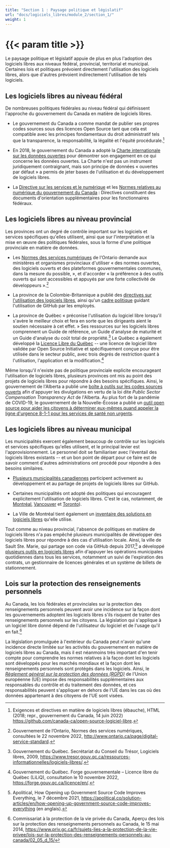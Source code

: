 ```yaml
---
title: "Section 1 : Paysage politique et législatif"
url: "docs/logiciels_libres/module_2/section_1/"
weight: 1
---
```


# {{< param title >}}

Le paysage politique et législatif appuie de plus en plus l'adoption des logiciels libres aux niveaux fédéral, provincial, territorial et municipal. Certaines lois et politiques prévoient directement l'utilisation des logiciels libres, alors que d'autres prévoient indirectement l'utilisation de tels logiciels.

## Les logiciels libres au niveau fédéral

De nombreuses politiques fédérales au niveau fédéral qui définissent l'approche du gouvernement du Canada en matière de logiciels libres.

- Le gouvernement du Canada a comme mandat de publier ses propres codes sources sous des licences Open Source tant que cela est compatible avec les principes fondamentaux du droit administratif tels que la transparence, la responsabilité, la légalité et l'équité procédurale.[^4]

- En 2018, le gouvernement du Canada a adopté la [Charte internationale sur les données ouvertes](https://opendatacharter.net/principles-fr/) pour démontrer son engagement en ce qui concerne les données ouvertes. La Charte n'est pas un instrument juridiquement contraignant, mais son principe de données « ouvertes par défaut » a permis de jeter bases de l'utilisation et du développement de logiciels libres.

- La [Directive sur les services et le numérique](https://www.tbs-sct.canada.ca/pol/doc-fra.aspx?id=32601) et les [Normes relatives au numérique du gouvernement du Canada](https://www.canada.ca/fr/gouvernement/systeme/gouvernement-numerique/normes-numeriques-gouvernement-canada.html) : Directives constituent des documents d'orientation supplémentaires pour les fonctionnaires fédéraux.

## Les logiciels libres au niveau provincial

Les provinces ont un degré de contrôle important sur les logiciels et services spécifiques qu'elles utilisent, ainsi que sur l'interprétation et la mise en œuvre des politiques fédérales, sous la forme d'une politique provinciale en matière de données.

- Les [Normes des services numériques](https://www.ontario.ca/fr/page/norme-des-services-numeriques) de l'Ontario demande aux ministères et organismes provinciaux d'utiliser « des normes ouvertes, des logiciels ouverts et des plateformes gouvernementales communes, dans la mesure du possible, », et d'accorder « la préférence à des outils ouverts qui sont accessibles et appuyés par une forte collectivité de développeurs ».[^5]

- La province de la Colombie-Britannique a publié des [directives sur l'utilisation des logiciels libres](https://www2.gov.bc.ca/assets/gov/government/services-for-government-and-broader-public-sector/information-technology-services/standards-files/1_02-v1_0-guidelines_on_the_use_of_open_source_software.pdf), ainsi qu'un [cadre politique](https://github.com/bcgov/BC-Policy-Framework-For-GitHub) guidant l'utilisation de GitHub par les employés.

- La province de Québec « préconise l'utilisation du logiciel libre lorsqu'il s'avère le meilleur choix et fera en sorte que les dirigeants aient le soutien nécessaire à cet effet. » Ses ressources sur les logiciels libres comprennent un Guide de référence, un Guide d'analyse de maturité et un Guide d'analyse du coût total de propriété.[^6] Le Québec a également développé la [Licence Libre du Québec](https://forge.gouv.qc.ca/licence/en/) -- une licence de logiciel libre validée par Open Source Initiative et spécifiquement conçue pour être utilisée dans le secteur public, avec trois degrés de restriction quant à l'utilisation, l'application et la modification.[^7]

Même lorsqu'il n'existe pas de politique provinciale explicite encourageant l'utilisation de logiciels libres, plusieurs provinces ont mis au point des projets de logiciels libres pour répondre à des besoins spécifiques. Ainsi, le gouvernement de l'Alberta a publié une [boîte à outils sur les codes sources ouverts](https://github.com/abgov/ab-compensation-transparency-toolkit) afin d'appuyer les divulgations en vertu de la loi dite *Public Sector Compensation Transparency Act* de l'Alberta. Au plus fort de la pandémie de COVID-19, le gouvernement de la Nouvelle-Écosse a publié un [outil open source pour aider les citoyens à déterminer eux-mêmes quand appeler la ligne d'urgence 8-1-1 pour les services de santé non urgents](https://github.com/Nova-Scotia-Digital-Service/when-to-call-811).

## Les logiciels libres au niveau municipal

Les municipalités exercent également beaucoup de contrôle sur les logiciels et services spécifiques qu'elles utilisent, et le principal levier est l'approvisionnement. Le personnel doit se familiariser avec l'éventail des logiciels libres existants -- et un bon point de départ pour ce faire est de savoir comment d'autres administrations ont procédé pour répondre à des besoins similaires.

- [Plusieurs municipalités canadiennes](https://cityssm.github.io/municipal-github-rankings/) participent activement au développement et au partage de projets de logiciels libres sur GitHub.

- Certaines municipalités ont adopté des politiques qui encouragent explicitement l'utilisation de logiciels libres. C'est le cas, notamment, de [Montréal](https://github.com/VilledeMontreal/politique-libre/blob/master/Politique/PolitiqueDuLibre.md#english-version), [Vancouver](https://council.vancouver.ca/20090521/documents/csb5.pdf) et [Toronto](https://www.toronto.ca/wp-content/uploads/2022/03/9728-DISFAcc2.pdf)).

- La Ville de Montréal tient également un [inventaire des solutions en logiciels libres](https://donnees.montreal.ca/ville-de-montreal/solutions-en-logiciels-libres) qu'elle utilise.

Tout comme au niveau provincial, l'absence de politiques en matière de logiciels libres n'a pas empêché plusieurs municipalités de développer des logiciels libres pour répondre à des cas d'utilisation locale. Ainsi, la ville de Sault Ste. Marie, qui partage son code via GitHub depuis 2017,[^8] a développé [plusieurs outils en logiciels libres](https://cityssm.github.io/) afin d'appuyer les opérations municipales quotidiennes dans tous les services, notamment un suivi de l'expiration des contrats, un gestionnaire de licences générales et un système de billets de stationnement.

## Lois sur la protection des renseignements personnels

Au Canada, les lois fédérales et provinciales sur la protection des renseignements personnels peuvent avoir une incidence sur la façon dont les gouvernements adoptent les logiciels libres s'ils risquent de traiter des renseignements personnels sur les citoyens. La législation qui s'applique à un logiciel libre donné dépend de l'utilisateur du logiciel et de l'usage qu'il en fait.[^9]

La législation promulguée à l'extérieur du Canada peut n'avoir qu'une incidence directe limitée sur les activités du gouvernement en matière de logiciels libres au Canada, mais il est néanmoins très important d'en tenir compte pour comprendre les normes relatives à la façon dont les logiciels sont développés pour les marchés mondiaux et la façon dont les renseignements personnels sont protégés dans les logiciels. Ainsi, le [*Règlement général sur la protection des données (RGPD)*](https://gdpr-info.eu/) de l'Union européenne (UE) impose des responsabilités supplémentaires aux responsables du contrôle et du traitement des données, et ces responsabilités peuvent s'appliquer en dehors de l'UE dans les cas où des données appartenant à des citoyens de l'UE sont visées.

[^4]: Exigences et directives en matière de logiciels libres (ébauche), HTML (2018; repr., gouvernement du  Canada, 14 juin 2022)  https://github.com/canada-ca/open-source-logiciel-libre.

[^5]: Gouvernement de l’Ontario, Normes des services numériques, consultées le 22 novembre 2022, http://www.ontario.ca/page/digital-service-standard.

[^6]:  Gouvernement du Québec. Secrétariat du Conseil du Trésor, Logiciels libres, 2009, https://www.tresor.gouv.qc.ca/ressources-informationnelles/logiciels-libres/.

[^7]: Gouvernement du Québec. Forge gouvernementale – Licence libre du Québec (LiLiQ), consultation le 10 novembre 2022, https://forge.gouv.qc.ca/licence/en/.

[^8]: Apolitical, How Opening up Government Source Code Improves Everything, le 7 décembre 2021, https://apolitical.co/solution-articles/en/how-opening-up-government-source-code-improves-everything (en anglais).

[^9]:   Commissariat à la protection de la vie privée du Canada, Aperçu des lois sur la protection des renseignements personnels au Canada, le 15 mai 2014, https://www.priv.gc.ca/fr/sujets-lies-a-la-protection-de-la-vie-privee/lois-sur-la-protection-des-renseignements-personnels-au-canada/02_05_d_15/
